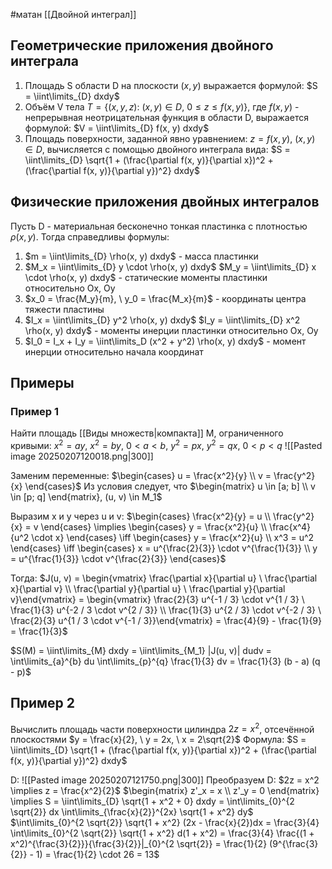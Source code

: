 #матан 
[[Двойной интеграл]]
## Геометрические приложения двойного интеграла
1. Площадь S области D на плоскости $(x, y)$ выражается формулой: $S = \iint\limits_{D} dxdy$
2. Объём V тела $T = \{ (x, y, z): \ (x, y) \in D, \ 0 \leq z \leq f(x, y) \}$, где $f(x, y)$ - непрерывная неотрицательная функция в области D, выражается формулой: $V = \iint\limits_{D} f(x, y) dxdy$
3. Площадь поверхности, заданной явно уравнением: $z = f(x, y), \ (x, y) \in D$, вычисляется с помощью двойного интеграла вида: $S = \iint\limits_{D} \sqrt{1 + (\frac{\partial f(x, y)}{\partial x})^2 + (\frac{\partial f(x, y)}{\partial y})^2} dxdy$

## Физические приложения двойных интегралов
Пусть D - материальная бесконечно тонкая пластинка с плотностью $\rho(x, y)$. 
Тогда справедливы формулы:
1. $m = \iint\limits_{D} \rho(x, y) dxdy$ - масса пластинки
2. $M_x = \iint\limits_{D} y \cdot \rho(x, y) dxdy$
	$M_y = \iint\limits_{D} x \cdot \rho(x, y) dxdy$ - статические моменты пластинки относительно Ox, Oy
3. $x_0 = \frac{M_y}{m}, \ y_0 = \frac{M_x}{m}$ - координаты центра тяжести пластины
4. $I_x = \iint\limits_{D} y^2 \rho(x, y) dxdy$
	$I_y = \iint\limits_{D} x^2 \rho(x, y) dxdy$ - моменты инерции пластинки относительно Ox, Oy
5. $I_0 = I_x + I_y = \iint\limits_D (x^2 + y^2) \rho(x, y) dxdy$ - момент инерции относительно начала координат

## Примеры
### Пример 1
Найти площадь [[Виды множеств|компакта]] M, ограниченного кривыми: $x^2 = ay, \ x^2 = by, \ 0 < a < b, \ y^2 = px, \ y^2 = qx, \ 0 < p < q$
![[Pasted image 20250207120018.png|300]]

Заменим переменные: $\begin{cases} u = \frac{x^2}{y} \\ v = \frac{y^2}{x} \end{cases}$
Из условия следует, что $\begin{matrix} u \in [a; b] \\ v \in [p; q] \end{matrix}, (u, v) \in M_1$

Выразим x и y через u и v:
$\begin{cases} \frac{x^2}{y} = u \\ \frac{y^2}{x} = v \end{cases} \implies \begin{cases} y = \frac{x^2}{u} \\ \frac{x^4}{u^2 \cdot x} \end{cases} \iff \begin{cases} y = \frac{x^2}{u} \\ x^3 = u^2 \end{cases} \iff \begin{cases} x = u^{\frac{2}{3}} \cdot v^{\frac{1}{3}} \\ y = u^{\frac{1}{3}} \cdot v^{\frac{2}{3}} \end{cases}$

Тогда:
$J(u, v) = \begin{vmatrix} \frac{\partial x}{\partial u} \ \frac{\partial x}{\partial v} \\ \frac{\partial y}{\partial u} \ \frac{\partial y}{\partial v}\end{vmatrix} = \begin{vmatrix} \frac{2}{3} u^{-1 / 3} \cdot v^{1 / 3} \ \frac{1}{3} u^{-2 / 3 \cdot v^{2 / 3}} \\ \frac{1}{3} u^{2 / 3} \cdot v^{-2 / 3} \ \frac{2}{3} u^{1 / 3 \cdot v^{-1 / 3}}\end{vmatrix} = \frac{4}{9} - \frac{1}{9} = \frac{1}{3}$

$S(M) = \iint\limits_{M} dxdy = \iint\limits_{M_1} |J(u, v)| dudv = \int\limits_{a}^{b} du \int\limits_{p}^{q} \frac{1}{3} dv = \frac{1}{3} (b - a) (q - p)$

## Пример 2
Вычислить площадь части поверхности цилиндра $2z = x^2$, отсечённой плоскостями $y = \frac{x}{2}, \ y = 2x, \ x = 2\sqrt{2}$
Формула: $S = \iint\limits_{D} \sqrt{1 + (\frac{\partial f(x, y)}{\partial x})^2 + (\frac{\partial f(x, y)}{\partial y})^2} dxdy$

D:
![[Pasted image 20250207121750.png|300]]
Преобразуем D:
$2z = x^2 \implies z = \frac{x^2}{2}$
$\begin{matrix} z'_x = x \\ z'_y = 0 \end{matrix} \implies S = \iint\limits_{D} \sqrt{1 + x^2 + 0} dxdy = \int\limits_{0}^{2 \sqrt{2}} dx \int\limits_{\frac{x}{2}}^{2x} \sqrt{1 + x^2} dy$
$\int\limits_{0}^{2 \sqrt{2}} \sqrt{1 + x^2} (2x - \frac{x}{2})dx = \frac{3}{4} \int\limits_{0}^{2 \sqrt{2}} \sqrt{1 + x^2} d(1 + x^2) = \frac{3}{4} \frac{(1 + x^2)^{\frac{3}{2}}}{\frac{3}{2}}|_{0}^{2 \sqrt{2}} = \frac{1}{2} (9^{\frac{3}{2}} - 1) = \frac{1}{2} \cdot 26 = 13$